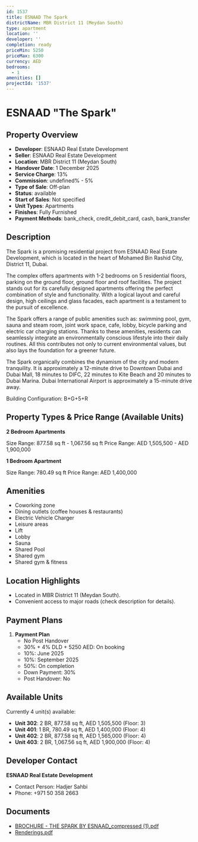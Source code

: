 ```yaml
---
id: 1537
title: ESNAAD The Spark
districtName: MBR District 11 (Meydan South)
type: apartment
location: ''
developer: ''
completion: ready
priceMin: 5250
priceMax: 6300
currency: AED
bedrooms:
  - 1
amenities: []
projectId: '1537'
---
```


# ESNAAD "The Spark"

## Property Overview
- **Developer**: ESNAAD Real Estate Development
- **Seller**: ESNAAD Real Estate Development
- **Location**: MBR District 11 (Meydan South)
- **Handover Date**: 1 December 2025
- **Service Charge**: 13%
- **Commission**: undefined% - 5%
- **Type of Sale**: Off-plan
- **Status**: available
- **Start of Sales**: Not specified
- **Unit Types**: Apartments
- **Finishes**: Fully Furnished
- **Payment Methods**: bank_check, credit_debit_card, cash, bank_transfer

## Description
The Spark is a promising residential project from ESNAAD Real Estate Development, which is located in the heart of Mohamed Bin Rashid City, District 11, Dubai. 

The complex offers apartments with 1-2 bedrooms on 5 residential floors, parking on the ground floor, ground floor and roof facilities. The project stands out for its carefully designed apartments offering the perfect combination of style and functionality. With a logical layout and careful design, high ceilings and glass facades, each apartment is a testament to the pursuit of excellence.

The Spark offers a range of public amenities such as: swimming pool, gym, sauna and steam room, joint work space, cafe, lobby, bicycle parking and electric car charging stations. Thanks to these amenities, residents can seamlessly integrate an environmentally conscious lifestyle into their daily routines. All this contributes not only to current environmental values, but also lays the foundation for a greener future.

The Spark organically combines the dynamism of the city and modern tranquility. It is approximately a 12-minute drive to Downtown Dubai and Dubai Mall, 18 minutes to DIFC, 22 minutes to Kite Beach and 20 minutes to Dubai Marina. Dubai International Airport is approximately a 15-minute drive away.

Building Configuration: B+G+5+R

## Property Types & Price Range (Available Units)
**2 Bedroom Apartments**

Size Range: 877.58 sq ft - 1,067.56 sq ft
Price Range: AED 1,505,500 - AED 1,900,000

**1 Bedroom Apartment**

Size Range: 780.49 sq ft
Price Range: AED 1,400,000

## Amenities
- Coworking zone
- Dining outlets  (coffee houses & restaurants)
- Electric Vehicle Charger
- Leisure areas
- Lift
- Lobby
- Sauna
- Shared Pool
- Shared gym
- Shared gym & fitness

## Location Highlights
- Located in MBR District 11 (Meydan South).
- Convenient access to major roads (check description for details).

## Payment Plans
1. **Payment Plan**
   - No Post Handover
   - 30% + 4% DLD + 5250 AED: On booking
   - 10%: June 2025
   - 10%: September 2025
   - 50%: On completion
   - Down Payment: 30%
   - Post Handover: No

## Available Units
Currently 4 unit(s) available:
- **Unit 302**: 2 BR, 877.58 sq ft, AED 1,505,500 (Floor: 3)
- **Unit 401**: 1 BR, 780.49 sq ft, AED 1,400,000 (Floor: 4)
- **Unit 402**: 2 BR, 877.58 sq ft, AED 1,565,000 (Floor: 4)
- **Unit 403**: 2 BR, 1,067.56 sq ft, AED 1,900,000 (Floor: 4)

## Developer Contact
**ESNAAD Real Estate Development**
- Contact Person: Hadjer Sahbi
- Phone: +971 50 358 2663

## Documents
- [BROCHURE - THE SPARK BY ESNAAD_compressed (1).pdf](https://cdn.geniemap.net/2024/10/31/fzOsQrKzwjfmssT6wOGangKR9vtT1UFYRAvmayfy.pdf)
- [Renderings.pdf](https://cdn.geniemap.net/2024/10/31/Gj2HLyFjkrAmCB2jVSrJwnAEQLueQZNG2dm6XxhG.pdf)
